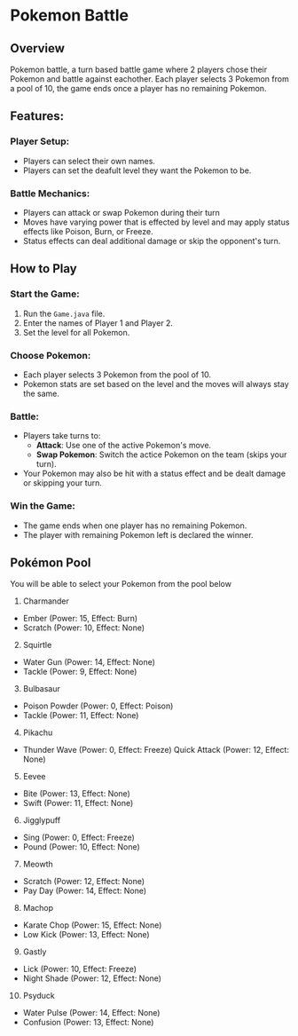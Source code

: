 # Pokemon Battle

## Overview 
Pokemon battle, a turn based battle game where 2 players chose their Pokemon and battle against eachother. Each player selects 3 Pokemon from a pool of 10, the game ends once a player has no remaining Pokemon.

## Features:

### Player Setup: 
- Players can select their own names. 
- Players can set the deafult level they want the Pokemon to be.
### Battle Mechanics: 
- Players can attack or swap Pokemon during their turn 
- Moves have varying power that is effected by level and may apply status effects like Poison, Burn, or Freeze. 
- Status effects can deal additional damage or skip the opponent's turn.

## How to Play

### Start the Game:
1. Run the `Game.java` file.
2. Enter the names of Player 1 and Player 2.
3. Set the level for all Pokemon.

### Choose Pokemon:
- Each player selects 3 Pokemon from the pool of 10.
- Pokemon stats are set based on the level and the moves will always stay the same.

### Battle:
- Players take turns to:
    - **Attack**: Use one of the active Pokemon's move.
    - **Swap Pokemon**: Switch the actice Pokemon on the team (skips your turn).
- Your Pokemon may also be hit with a status effect and be dealt damage or skipping your turn.

### Win the Game:
- The game ends when one player has no remaining Pokemon.
- The player with remaining Pokemon left is declared the winner.

## Pokémon Pool
You will be able to select your Pokemon from the pool below

1. Charmander
- Ember (Power: 15, Effect: Burn)
- Scratch (Power: 10, Effect: None)

2. Squirtle
- Water Gun (Power: 14, Effect: None)
- Tackle (Power: 9, Effect: None)

3. Bulbasaur
- Poison Powder (Power: 0, Effect: Poison)
- Tackle (Power: 11, Effect: None)

4. Pikachu
- Thunder Wave (Power: 0, Effect: Freeze)
Quick Attack (Power: 12, Effect: None)

5. Eevee
- Bite (Power: 13, Effect: None)
- Swift (Power: 11, Effect: None)

6. Jigglypuff
- Sing (Power: 0, Effect: Freeze)
- Pound (Power: 10, Effect: None)

7. Meowth
- Scratch (Power: 12, Effect: None)
- Pay Day (Power: 14, Effect: None)

8. Machop
- Karate Chop (Power: 15, Effect: None)
- Low Kick (Power: 13, Effect: None)

9. Gastly
- Lick (Power: 10, Effect: Freeze)
- Night Shade (Power: 12, Effect: None)

10. Psyduck
- Water Pulse (Power: 14, Effect: None)
- Confusion (Power: 13, Effect: None)
